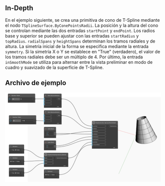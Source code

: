 <!--- Autodesk.DesignScript.Geometry.TSpline.TSplineSurface.ByConePointsRadii --->
<!--- H54SEHAY3YGO3MOAVNNGUJ3QI6IP6X6CQRV54A3GDLT46TUD6UHA --->
## In-Depth
En el ejemplo siguiente, se crea una primitiva de cono de T-Spline mediante el nodo `TSplineSurface.ByConePointsRadii`. La posición y la altura del cono se controlan mediante las dos entradas `startPoint` y `endPoint`. Los radios base y superior se pueden ajustar con las entradas `startRadius` y `topRadius`. `radialSpans` y `heightSpans` determinan los tramos radiales y de altura. La simetría inicial de la forma se especifica mediante la entrada `symmetry`. Si la simetría X o Y se establece en "True" (verdadero), el valor de los tramos radiales debe ser un múltiplo de 4. Por último, la entrada `inSmoothMode` se utiliza para alternar entre la vista preliminar en modo de cuadro y suavizado de la superficie de T-Spline.

## Archivo de ejemplo

![Example](./H54SEHAY3YGO3MOAVNNGUJ3QI6IP6X6CQRV54A3GDLT46TUD6UHA_img.jpg)

